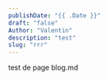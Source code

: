 ```yaml
---
publishDate: "{{ .Date }}"
draft: "false"
Author: "Valentin"
description: "test"
slug: "rrr"
---
```





test de page blog.md